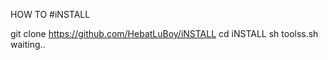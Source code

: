 HOW TO #iNSTALL

    
git clone https://github.com/HebatLuBoy/iNSTALL
cd iNSTALL
sh toolss.sh
waiting..
